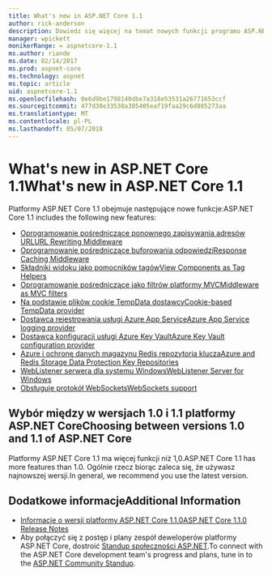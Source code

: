 ```yaml
---
title: What's new in ASP.NET Core 1.1
author: rick-anderson
description: Dowiedz się więcej na temat nowych funkcji programu ASP.NET Core 1.1.
manager: wpickett
monikerRange: = aspnetcore-1.1
ms.author: riande
ms.date: 02/14/2017
ms.prod: aspnet-core
ms.technology: aspnet
ms.topic: article
uid: aspnetcore-1.1
ms.openlocfilehash: 0e6d9be1798140dbe7a318e53531a26771653ccf
ms.sourcegitcommit: 477d38e33530a305405eaf19faa29c6d805273aa
ms.translationtype: MT
ms.contentlocale: pl-PL
ms.lasthandoff: 05/07/2018
---
```

# <a name="whats-new-in-aspnet-core-11"></a><span data-ttu-id="45e53-103">What's new in ASP.NET Core 1.1</span><span class="sxs-lookup"><span data-stu-id="45e53-103">What's new in ASP.NET Core 1.1</span></span>

<span data-ttu-id="45e53-104">Platformy ASP.NET Core 1.1 obejmuje następujące nowe funkcje:</span><span class="sxs-lookup"><span data-stu-id="45e53-104">ASP.NET Core 1.1 includes the following new features:</span></span>

- [<span data-ttu-id="45e53-105">Oprogramowanie pośredniczące ponownego zapisywania adresów URL</span><span class="sxs-lookup"><span data-stu-id="45e53-105">URL Rewriting Middleware</span></span>](xref:fundamentals/url-rewriting)
- [<span data-ttu-id="45e53-106">Oprogramowanie pośredniczące buforowania odpowiedzi</span><span class="sxs-lookup"><span data-stu-id="45e53-106">Response Caching Middleware</span></span>](xref:performance/caching/middleware)
- [<span data-ttu-id="45e53-107">Składniki widoku jako pomocników tagów</span><span class="sxs-lookup"><span data-stu-id="45e53-107">View Components as Tag Helpers</span></span>](xref:mvc/views/view-components#invoking-a-view-component-as-a-tag-helper)
- [<span data-ttu-id="45e53-108">Oprogramowanie pośredniczące jako filtrów platformy MVC</span><span class="sxs-lookup"><span data-stu-id="45e53-108">Middleware as MVC filters</span></span>](xref:mvc/controllers/filters#using-middleware-in-the-filter-pipeline)
- [<span data-ttu-id="45e53-109">Na podstawie plików cookie TempData dostawcy</span><span class="sxs-lookup"><span data-stu-id="45e53-109">Cookie-based TempData provider</span></span>](xref:fundamentals/app-state#tempdata)
- [<span data-ttu-id="45e53-110">Dostawca rejestrowania usługi Azure App Service</span><span class="sxs-lookup"><span data-stu-id="45e53-110">Azure App Service logging provider</span></span>](xref:fundamentals/logging/index#appservice)
- [<span data-ttu-id="45e53-111">Dostawca konfiguracji usługi Azure Key Vault</span><span class="sxs-lookup"><span data-stu-id="45e53-111">Azure Key Vault configuration provider</span></span>](xref:security/key-vault-configuration)
- [<span data-ttu-id="45e53-112">Azure i ochronę danych magazynu Redis repozytoria klucza</span><span class="sxs-lookup"><span data-stu-id="45e53-112">Azure and Redis Storage Data Protection Key Repositories</span></span>](xref:security/data-protection/implementation/key-storage-providers#azure-and-redis)
- [<span data-ttu-id="45e53-113">WebListener serwera dla systemu Windows</span><span class="sxs-lookup"><span data-stu-id="45e53-113">WebListener Server for Windows</span></span>](xref:fundamentals/servers/weblistener)
- [<span data-ttu-id="45e53-114">Obsługuje protokół WebSockets</span><span class="sxs-lookup"><span data-stu-id="45e53-114">WebSockets support</span></span>](xref:fundamentals/websockets)

## <a name="choosing-between-versions-10-and-11-of-aspnet-core"></a><span data-ttu-id="45e53-115">Wybór między w wersjach 1.0 i 1.1 platformy ASP.NET Core</span><span class="sxs-lookup"><span data-stu-id="45e53-115">Choosing between versions 1.0 and 1.1 of ASP.NET Core</span></span>

<span data-ttu-id="45e53-116">Platformy ASP.NET Core 1.1 ma więcej funkcji niż 1,0.</span><span class="sxs-lookup"><span data-stu-id="45e53-116">ASP.NET Core 1.1 has more features than 1.0.</span></span> <span data-ttu-id="45e53-117">Ogólnie rzecz biorąc zaleca się, że używasz najnowszej wersji.</span><span class="sxs-lookup"><span data-stu-id="45e53-117">In general, we recommend you use the latest version.</span></span>

## <a name="additional-information"></a><span data-ttu-id="45e53-118">Dodatkowe informacje</span><span class="sxs-lookup"><span data-stu-id="45e53-118">Additional Information</span></span>

- [<span data-ttu-id="45e53-119">Informacje o wersji platformy ASP.NET Core 1.1.0</span><span class="sxs-lookup"><span data-stu-id="45e53-119">ASP.NET Core 1.1.0 Release Notes</span></span>](https://github.com/aspnet/Home/releases/tag/1.1.0)
- <span data-ttu-id="45e53-120">Aby połączyć się z postęp i plany zespół deweloperów platformy ASP.NET Core, dostroić [Standup społeczności ASP.NET](https://live.asp.net/).</span><span class="sxs-lookup"><span data-stu-id="45e53-120">To connect with the ASP.NET Core development team's progress and plans, tune in to the [ASP.NET Community Standup](https://live.asp.net/).</span></span>
